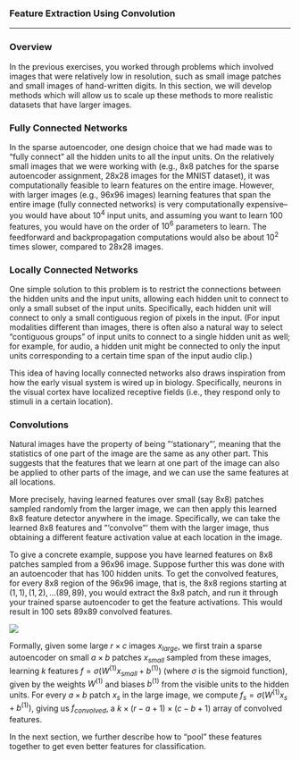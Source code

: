 

### Feature Extraction Using Convolution

---

### Overview

In the previous exercises, you worked through problems which involved images that were relatively low in resolution, such as small image patches and small images of hand-written digits. In this section, we will develop methods which will allow us to scale up these methods to more realistic datasets that have larger images.

### Fully Connected Networks

In the sparse autoencoder, one design choice that we had made was to “fully connect” all the hidden units to all the input units. On the relatively small images that we were working with (e.g., 8x8 patches for the sparse autoencoder assignment, 28x28 images for the MNIST dataset), it was computationally feasible to learn features on the entire image. However, with larger images (e.g., 96x96 images) learning features that span the entire image (fully connected networks) is very computationally expensive–you would have about $10^4$ input units, and assuming you want to learn 100 features, you would have on the order of $10^6$ parameters to learn. The feedforward and backpropagation computations would also be about $10^2$ times slower, compared to 28x28 images.

### Locally Connected Networks

One simple solution to this problem is to restrict the connections between the hidden units and the input units, allowing each hidden unit to connect to only a small subset of the input units. Specifically, each hidden unit will connect to only a small contiguous region of pixels in the input. (For input modalities different than images, there is often also a natural way to select “contiguous groups” of input units to connect to a single hidden unit as well; for example, for audio, a hidden unit might be connected to only the input units corresponding to a certain time span of the input audio clip.)

This idea of having locally connected networks also draws inspiration from how the early visual system is wired up in biology. Specifically, neurons in the visual cortex have localized receptive fields (i.e., they respond only to stimuli in a certain location).

### Convolutions

Natural images have the property of being ”‘stationary”’, meaning that the statistics of one part of the image are the same as any other part. This suggests that the features that we learn at one part of the image can also be applied to other parts of the image, and we can use the same features at all locations.

More precisely, having learned features over small (say 8x8) patches sampled randomly from the larger image, we can then apply this learned 8x8 feature detector anywhere in the image. Specifically, we can take the learned 8x8 features and ”‘convolve”’ them with the larger image, thus obtaining a different feature activation value at each location in the image.

To give a concrete example, suppose you have learned features on 8x8 patches sampled from a 96x96 image. Suppose further this was done with an autoencoder that has 100 hidden units. To get the convolved features, for every 8x8 region of the 96x96 image, that is, the 8x8 regions starting at $(1, 1), (1, 2), \ldots (89, 89)$, you would extract the 8x8 patch, and run it through your trained sparse autoencoder to get the feature activations. This would result in 100 sets 89x89 convolved features.

![](/wayback-mooc/stanford-ufldl/tutorial/images/Convolution_schematic.gif)

Formally, given some large $r \times c$ images $x_{large}$, we first train a sparse autoencoder on small $a \times b$ patches $x_{small}$ sampled from these images, learning $k$ features $f = \sigma(W^{(1)}x_{small} + b^{(1)})$ (where $\sigma$ is the sigmoid function), given by the weights $W^{(1)}$ and biases $b^{(1)}$ from the visible units to the hidden units. For every $a \times b$ patch $x_s$ in the large image, we compute $f_s = \sigma(W^{(1)}x_s + b^{(1)})$, giving us $f_{convolved}$, a $k \times (r - a + 1) \times (c - b + 1)$ array of convolved features.

In the next section, we further describe how to “pool” these features together to get even better features for classification.

